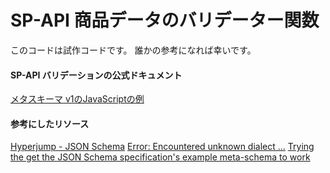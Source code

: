 # SP-API 商品データのバリデーター関数
このコードは試作コードです。
誰かの参考になれば幸いです。

#### SP-API バリデーションの公式ドキュメント
[メタスキーマ v1のJavaScriptの例](https://developer-docs.amazon.com/sp-api/lang-ja_JP/docs/product-type-definition-meta-schema-v1-example-javascript)

#### 参考にしたリソース
[Hyperjump - JSON Schema](https://www.npmjs.com/package/@hyperjump/json-schema)
[Error: Encountered unknown dialect ...](https://github.com/hyperjump-io/json-schema/issues/45)
[Trying the get the JSON Schema specification's example meta-schema to work](https://stackoverflow.com/questions/76851408/trying-the-get-the-json-schema-specifications-example-meta-schema-to-work)